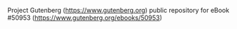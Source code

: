 Project Gutenberg (https://www.gutenberg.org) public repository for
eBook #50953 (https://www.gutenberg.org/ebooks/50953)
